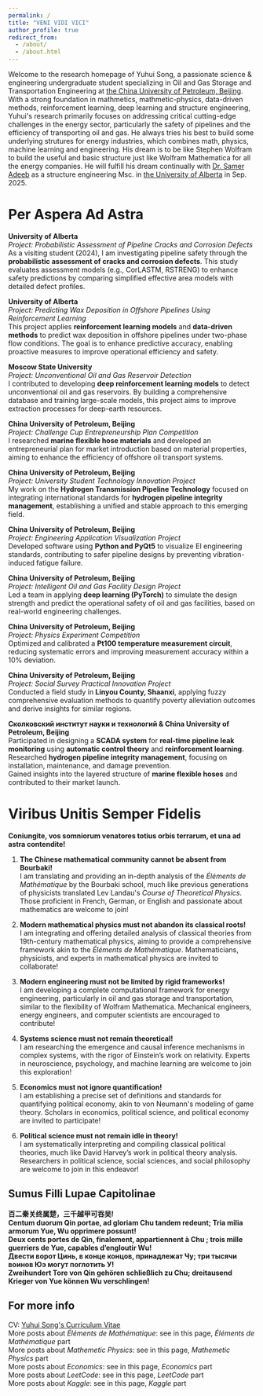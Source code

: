 ```yaml
---
permalink: /
title: "VENI VIDI VICI"
author_profile: true
redirect_from: 
  - /about/
  - /about.html
---
```


Welcome to the research homepage of Yuhui Song, a passionate science & engineering undergraduate student specializing in Oil and Gas Storage and Transportation Engineering at [the China University of Petroleum, Beijing](https://www.cup.edu.cn/). With a strong foundation in mathmetics, mathmetic-physics, data-driven methods, reinforcement learning, deep learning and structure engineering, Yuhui's research primarily focuses on addressing critical cutting-edge challenges in the energy sector, particularly the safety of pipelines and the efficiency of transporting oil and gas. He always tries his best to build some underlying strutures for energy industries, which combines math, physics, machine learning and engineering. His dream is to be like Stephen Wolfram to build the useful and basic structure just like Wolfram Mathematica for all the energy companies. He will fulfill his dream continually with [Dr. Samer Adeeb](https://apps.ualberta.ca/directory/person/adeeb) as a structure engineering Msc. in [the University of Alberta](https://www.ualberta.ca/) in Sep. 2025.

Per Aspera Ad Astra
======
**University of Alberta**  
  *Project: Probabilistic Assessment of Pipeline Cracks and Corrosion Defects*  
  As a visiting student (2024), I am investigating pipeline safety through the **probabilistic assessment of cracks and corrosion defects**. This study evaluates assessment models (e.g., CorLASTM, RSTRENG) to enhance safety predictions by comparing simplified effective area models with detailed defect profiles.

**University of Alberta**  
  *Project: Predicting Wax Deposition in Offshore Pipelines Using Reinforcement Learning*  
  This project applies **reinforcement learning models** and **data-driven methods** to predict wax deposition in offshore pipelines under two-phase flow conditions. The goal is to enhance predictive accuracy, enabling proactive measures to improve operational efficiency and safety.

**Moscow State University**  
  *Project: Unconventional Oil and Gas Reservoir Detection*  
  I contributed to developing **deep reinforcement learning models** to detect unconventional oil and gas reservoirs. By building a comprehensive database and training large-scale models, this project aims to improve extraction processes for deep-earth resources.

**China University of Petroleum, Beijing**   
  *Project: Challenge Cup Entrepreneurship Plan Competition*  
  I researched **marine flexible hose materials** and developed an entrepreneurial plan for market introduction based on material properties, aiming to enhance the efficiency of offshore oil transport systems.

**China University of Petroleum, Beijing**   
  *Project: University Student Technology Innovation Project*  
  My work on the **Hydrogen Transmission Pipeline Technology** focused on integrating international standards for **hydrogen pipeline integrity management**, establishing a unified and stable approach to this emerging field.

**China University of Petroleum, Beijing**   
  *Project: Engineering Application Visualization Project*  
  Developed software using **Python and PyQt5** to visualize EI engineering standards, contributing to safer pipeline designs by preventing vibration-induced fatigue failure.

**China University of Petroleum, Beijing**   
  *Project: Intelligent Oil and Gas Facility Design Project*  
  Led a team in applying **deep learning (PyTorch)** to simulate the design strength and predict the operational safety of oil and gas facilities, based on real-world engineering challenges.

**China University of Petroleum, Beijing**   
  *Project: Physics Experiment Competition*  
  Optimized and calibrated a **Pt100 temperature measurement circuit**, reducing systematic errors and improving measurement accuracy within a 10% deviation.

**China University of Petroleum, Beijing**   
  *Project: Social Survey Practical Innovation Project*  
  Conducted a field study in **Linyou County, Shaanxi**, applying fuzzy comprehensive evaluation methods to quantify poverty alleviation outcomes and derive insights for similar regions.

**Сколковский институт науки и технологий & China University of Petroleum, Beijing**    
  Participated in designing a **SCADA system** for **real-time pipeline leak monitoring** using **automatic control theory** and **reinforcement learning**.  
  Researched **hydrogen pipeline integrity management**, focusing on installation, maintenance, and damage prevention.  
  Gained insights into the layered structure of **marine flexible hoses** and contributed to their market launch.  

Viribus Unitis Semper Fidelis
======
**Coniungite, vos somniorum venatores totius orbis terrarum, et una ad astra contendite!**

1. **The Chinese mathematical community cannot be absent from Bourbaki!**  
   I am translating and providing an in-depth analysis of the *Éléments de Mathématique* by the Bourbaki school, much like previous generations of physicists translated Lev Landau's *Course of Theoretical Physics*. Those proficient in French, German, or English and passionate about mathematics are welcome to join!

2. **Modern mathematical physics must not abandon its classical roots!**  
   I am integrating and offering detailed analysis of classical theories from 19th-century mathematical physics, aiming to provide a comprehensive framework akin to the *Éléments de Mathématique*. Mathematicians, physicists, and experts in mathematical physics are invited to collaborate!

3. **Modern engineering must not be limited by rigid frameworks!**  
   I am developing a complete computational framework for energy engineering, particularly in oil and gas storage and transportation, similar to the flexibility of Wolfram Mathematica. Mechanical engineers, energy engineers, and computer scientists are encouraged to contribute!

4. **Systems science must not remain theoretical!**  
   I am researching the emergence and causal inference mechanisms in complex systems, with the rigor of Einstein’s work on relativity. Experts in neuroscience, psychology, and machine learning are welcome to join this exploration!

5. **Economics must not ignore quantification!**  
   I am establishing a precise set of definitions and standards for quantifying political economy, akin to von Neumann's modeling of game theory. Scholars in economics, political science, and political economy are invited to participate!

6. **Political science must not remain idle in theory!**  
   I am systematically interpreting and compiling classical political theories, much like David Harvey’s work in political theory analysis. Researchers in political science, social sciences, and social philosophy are welcome to join in this endeavor!

Sumus Filli Lupae Capitolinae
------
**百二秦关终属楚，三千越甲可吞吴!**  
**Centum duorum Qin portae, ad gloriam Chu tandem redeunt; Tria milia armorum Yue, Wu opprimere possunt!**  
**Deux cents portes de Qin, finalement, appartiennent à Chu ; trois mille guerriers de Yue, capables d’engloutir Wu!**  
**Двести ворот Цинь, в конце концов, принадлежат Чу; три тысячи воинов Юэ могут поглотить У!**  
**Zweihundert Tore von Qin gehören schließlich zu Chu; dreitausend Krieger von Yue können Wu verschlingen!**  

For more info
------
CV: [Yuhui Song's Curriculum Vitae](Songyuhui0114.github.io/assets/Yuhui_Song's_CV.pdf)   
More posts about *Éléments de Mathématique*: see in this page, *Éléments de Mathématique* part  
More posts about *Mathemetic Physics*: see in this page, *Mathemetic Physics* part  
More posts about *Economics*: see in this page, *Economics* part  
More posts about *LeetCode*: see in this page, *LeetCode* part   
More posts about *Kaggle*: see in this page, *Kaggle* part   
